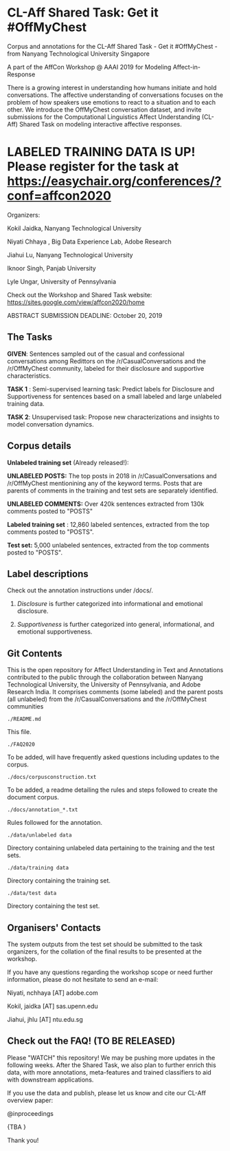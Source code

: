 # CL-Aff Shared Task: Get it #OffMyChest
Corpus and annotations for the CL-Aff Shared Task - Get it #OffMyChest - from Nanyang Technological University Singapore

A part of the AffCon Workshop @ AAAI 2019 for Modeling Affect-in-Response

There is a growing interest in understanding how humans initiate and hold conversations. The affective understanding of conversations focuses on the problem of how speakers use emotions to react to a situation and to each other. We introduce the OffMyChest conversation dataset, and invite submissions for the Computational Linguistics Affect Understanding (CL-Aff) Shared Task on modeling interactive affective responses. 

# LABELED TRAINING DATA IS UP! Please register for the task at <a>https://easychair.org/conferences/?conf=affcon2020</a>

Organizers:

Kokil Jaidka, Nanyang Technological University

Niyati Chhaya , Big Data Experience Lab, Adobe Research

Jiahui Lu, Nanyang Technological University

Iknoor Singh, Panjab University

Lyle Ungar, University of Pennsylvania

Check out the Workshop and Shared Task website: <a>https://sites.google.com/view/affcon2020/home</a>

ABSTRACT SUBMISSION DEADLINE: October 20, 2019


## The Tasks

**GIVEN**: Sentences sampled out of the casual and confessional conversations among Redittors on the /r/CasualConversations and the /r/OffMyChest community, labeled for their disclosure and supportive characteristics.

**TASK 1** : Semi-supervised learning task: Predict labels for Disclosure and Supportiveness for sentences based on a small labeled and large unlabeled training data.    

**TASK 2**: Unsupervised task: Propose new characterizations and insights to model conversation dynamics.

## Corpus details

**Unlabeled training set** (Already released!):

**UNLABELED POSTS:** The top posts in 2018 in /r/CasualConversations and /r/OffMyChest mentionining any of the keyword terms. Posts that are parents of comments in the training and test sets are separately identified.

**UNLABELED COMMENTS:** Over 420k sentences extracted from 130k comments posted to "POSTS"


**Labeled training set** : 12,860 labeled sentences, extracted from the top comments posted to "POSTS".

**Test set:** 5,000 unlabeled sentences, extracted from the top comments posted to "POSTS".


## Label descriptions

Check out the annotation instructions under /docs/.

1. *Disclosure* is further categorized into informational and emotional disclosure.

2. *Supportiveness* is further categorized into general, informational, and emotional supportiveness.



## Git Contents

This is the open repository for Affect Understanding in Text and Annotations contributed to the public through the collaboration between Nanyang Technological University, the University of Pennsylvania, and Adobe Research India. It comprises comments (some labeled) and the parent posts (all unlabeled) from the /r/CasualConversations and the /r/OffMyChest communities  


    ./README.md
 
This file.

    ./FAQ2020
	
To be added, will have frequently asked questions including updates to the corpus.

    ./docs/corpusconstruction.txt
 
To be added, a readme detailing the rules and steps followed to create the document
corpus.
  

    ./docs/annotation_*.txt
  
Rules followed for the annotation.


    ./data/unlabeled data
  
Directory containing unlabeled data pertaining to the training and the test sets.


    ./data/training data
  
Directory containing the training set.

    ./data/test data

Directory containing the test set.



## Organisers' Contacts

The system outputs from the test set should be submitted to the task organizers, for the collation of the final results to be presented at the workshop.

If you have any questions regarding the workshop scope or need further information, please do not hesitate to send an e-mail: 

Niyati, nchhaya [AT] adobe.com

Kokil, jaidka [AT] sas.upenn.edu 

Jiahui, jhlu [AT] ntu.edu.sg






## Check out the FAQ! (TO BE RELEASED)

Please "WATCH" this repository! We may be pushing more updates in the following weeks.
After the Shared Task, we also plan to further enrich this data, with more annotations, meta-features and trained classifiers to aid with downstream applications.

If you use the data and publish, please let us know and cite our CL-Aff overview paper:

@inproceedings

{TBA
}


Thank you!
